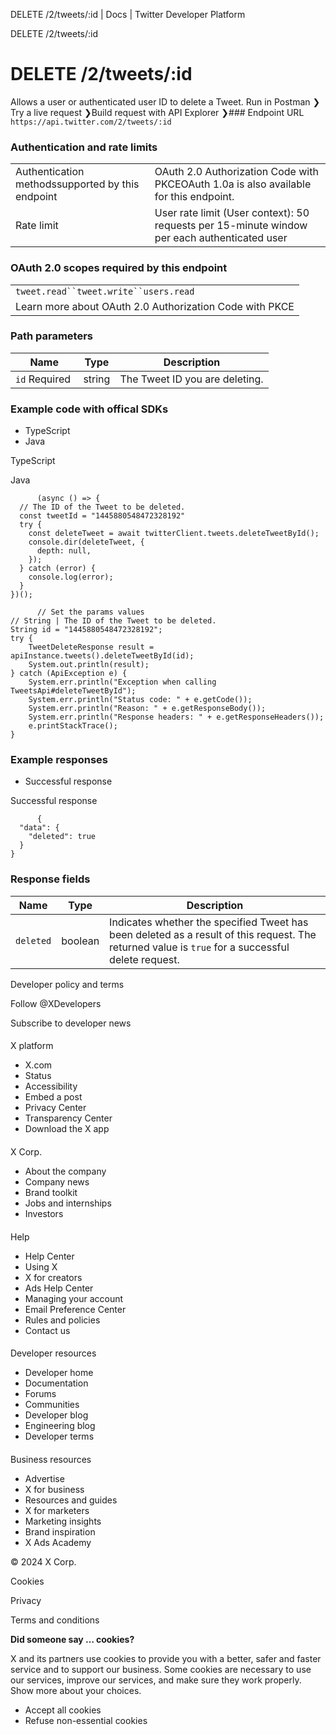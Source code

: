 
DELETE /2/tweets/:id | Docs | Twitter Developer Platform 

DELETE /2/tweets/:id

 DELETE /2/tweets/:id
====================
Allows a user or authenticated user ID to delete a Tweet.
Run in Postman ❯Try a live request ❯Build request with API Explorer ❯### Endpoint URL
`https://api.twitter.com/2/tweets/:id`  
### Authentication and rate limits

|  |  |
| --- | --- |
| Authentication methodssupported by this endpoint | OAuth 2.0 Authorization Code with PKCEOAuth 1.0a is also available for this endpoint. |
| Rate limit | User rate limit (User context): 50 requests per 15-minute window per each authenticated user |
### OAuth 2.0 scopes required by this endpoint

|  |
| --- |
| `tweet.read``tweet.write``users.read` |
| Learn more about OAuth 2.0 Authorization Code with PKCE |
### Path parameters

| Name | Type | Description |
| --- | --- | --- |
| `id` Required  | string | The Tweet ID you are deleting. |

### Example code with offical SDKs

* TypeScript
* Java

 TypeScript

 Java

```
      (async () => {
  // The ID of the Tweet to be deleted.
  const tweetId = "1445880548472328192"
  try {          
    const deleteTweet = await twitterClient.tweets.deleteTweetById();
    console.dir(deleteTweet, {
      depth: null,
    });
  } catch (error) {
    console.log(error);
  }
})();

```

```
      // Set the params values
// String | The ID of the Tweet to be deleted.
String id = "1445880548472328192";
try {
    TweetDeleteResponse result = apiInstance.tweets().deleteTweetById(id);
    System.out.println(result);
} catch (ApiException e) {
    System.err.println("Exception when calling TweetsApi#deleteTweetById");
    System.err.println("Status code: " + e.getCode());
    System.err.println("Reason: " + e.getResponseBody());
    System.err.println("Response headers: " + e.getResponseHeaders());
    e.printStackTrace();
}

```

### Example responses

* Successful response

 Successful response

```
      {
  "data": {
    "deleted": true
  }
}
```

### Response fields

| Name | Type | Description |
| --- | --- | --- |
| `deleted` | boolean | Indicates whether the specified Tweet has been deleted as a result of this request. The returned value is `true` for a successful delete request. |

Developer policy and terms

Follow @XDevelopers

Subscribe to developer news

#### 
 X platform

* X.com
* Status
* Accessibility
* Embed a post
* Privacy Center
* Transparency Center
* Download the X app

#### 
 X Corp.

* About the company
* Company news
* Brand toolkit
* Jobs and internships
* Investors

#### 
 Help

* Help Center
* Using X
* X for creators
* Ads Help Center
* Managing your account
* Email Preference Center
* Rules and policies
* Contact us

#### 
 Developer resources

* Developer home
* Documentation
* Forums
* Communities
* Developer blog
* Engineering blog
* Developer terms

#### 
 Business resources

* Advertise
* X for business
* Resources and guides
* X for marketers
* Marketing insights
* Brand inspiration
* X Ads Academy

 © 2024 X Corp.

Cookies

Privacy

Terms and conditions

**Did someone say … cookies?**  

 X and its partners use cookies to provide you with a better, safer and
 faster service and to support our business. Some cookies are necessary to use
 our services, improve our services, and make sure they work properly.
 Show more about your choices.

* Accept all cookies
* Refuse non-essential cookies